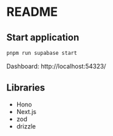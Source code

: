 # README

## Start application

```sh
pnpm run supabase start
```

Dashboard: http://localhost:54323/

## Libraries

- Hono
- Next.js
- zod
- drizzle
